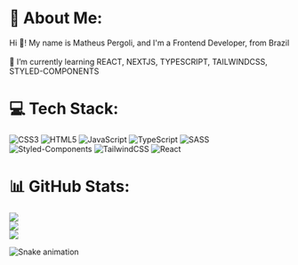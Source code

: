 # 💫 About Me:
Hi 👋! My name is Matheus Pergoli, and I'm a Frontend Developer, from Brazil<br><br>🌱 I’m currently learning REACT, NEXTJS, TYPESCRIPT, TAILWINDCSS, STYLED-COMPONENTS<br>


# 💻 Tech Stack:
![CSS3](https://img.shields.io/badge/css3-%231572B6.svg?style=for-the-badge&logo=css3&logoColor=white) ![HTML5](https://img.shields.io/badge/html5-%23E34F26.svg?style=for-the-badge&logo=html5&logoColor=white) ![JavaScript](https://img.shields.io/badge/javascript-%23323330.svg?style=for-the-badge&logo=javascript&logoColor=%23F7DF1E) ![TypeScript](https://img.shields.io/badge/typescript-%23007ACC.svg?style=for-the-badge&logo=typescript&logoColor=white) ![SASS](https://img.shields.io/badge/SASS-hotpink.svg?style=for-the-badge&logo=SASS&logoColor=white) ![Styled-Components](https://img.shields.io/badge/styled--components-DB7093?style=for-the-badge&logo=styled-components&logoColor=white) ![TailwindCSS](https://img.shields.io/badge/Tailwind_CSS-38B2AC?style=for-the-badge&logo=tailwind-css&logoColor=white) ![React](https://img.shields.io/badge/react-%2320232a.svg?style=for-the-badge&logo=react&logoColor=%2361DAFB)
# 📊 GitHub Stats:
![](https://github-readme-stats.vercel.app/api?username=matheuspergoli&theme=dark&hide_border=false&include_all_commits=true&count_private=false)<br/>
![](https://github-readme-streak-stats.herokuapp.com/?user=matheuspergoli&theme=dark&hide_border=false)<br/>
![](https://github-readme-stats.vercel.app/api/top-langs/?username=matheuspergoli&theme=dark&hide_border=false&include_all_commits=true&count_private=false&layout=compact)

![Snake animation](https://github.com/matheuspergoli/matheuspergoli/blob/output/github-contribution-grid-snake.svg)
